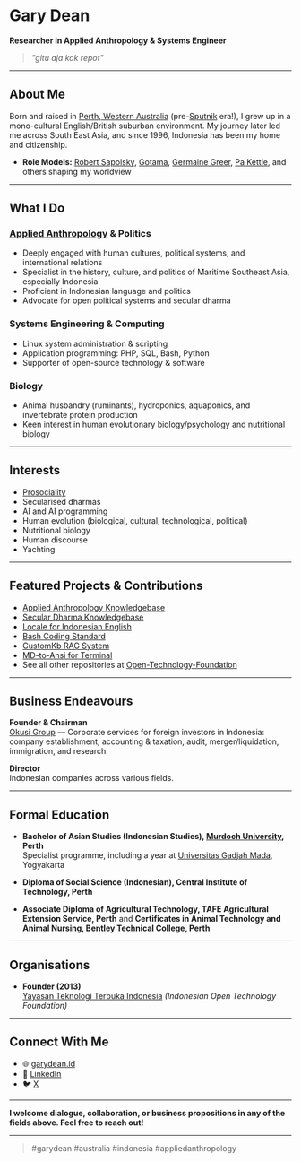 # Gary Dean

**Researcher in Applied Anthropology & Systems Engineer**

> *"gitu aja kok repot"*

---

## About Me

Born and raised in [Perth, Western Australia](https://en.wikipedia.org/wiki/Perth) (pre-[Sputnik](https://en.wikipedia.org/wiki/Sputnik_1) era!), I grew up in a mono-cultural English/British suburban environment. My journey later led me across South East Asia, and since 1996, Indonesia has been my home and citizenship.

- **Role Models:** [Robert Sapolsky](https://en.wikipedia.org/wiki/Robert_Sapolsky), [Gotama](https://en.wikipedia.org/wiki/The_Buddha), [Germaine Greer](https://en.wikipedia.org/wiki/Germaine_Greer), [Pa Kettle](https://en.wikipedia.org/wiki/Ma_and_Pa_Kettle), and others shaping my worldview

---

## What I Do

### [Applied Anthropology](https://en.wikipedia.org/wiki/Applied_anthropology) & Politics

- Deeply engaged with human cultures, political systems, and international relations
- Specialist in the history, culture, and politics of Maritime Southeast Asia, especially Indonesia
- Proficient in Indonesian language and politics
- Advocate for open political systems and secular dharma

### Systems Engineering & Computing

- Linux system administration & scripting
- Application programming: PHP, SQL, Bash, Python
- Supporter of open-source technology & software

### Biology

- Animal husbandry (ruminants), hydroponics, aquaponics, and invertebrate protein production
- Keen interest in human evolutionary biology/psychology and nutritional biology

---

## Interests

- [Prosociality](https://www.prosocial.world/)
- Secularised dharmas
- AI and AI programming
- Human evolution (biological, cultural, technological, political)
- Nutritional biology
- Human discourse
- Yachting

---

## Featured Projects & Contributions

- [Applied Anthropology Knowledgebase](https://github.com/Open-Technology-Foundation/appliedanthropology)
- [Secular Dharma Knowledgebase](https://github.com/Open-Technology-Foundation/seculardharma)
- [Locale for Indonesian English](https://github.com/Open-Technology-Foundation/en_ID)
- [Bash Coding Standard](https://github.com/Open-Technology-Foundation/bash-coding-standard)
- [CustomKb RAG System](https://github.com/Open-Technology-Foundation/customkb)
- [MD-to-Ansi for Terminal](https://github.com/Open-Technology-Foundation/md2ansi)
- See all other repositories at [Open-Technology-Foundation](https://github.com/Open-Technology-Foundation)

---

## Business Endeavours

**Founder & Chairman**  
[Okusi Group](https://okusiassociates.com) — Corporate services for foreign investors in Indonesia: company establishment, accounting & taxation, audit, merger/liquidation, immigration, and research.

**Director**  
Indonesian companies across various fields.

---

## Formal Education

- **Bachelor of Asian Studies (Indonesian Studies), [Murdoch University](https://en.wikipedia.org/wiki/Murdoch_University), Perth**  
  Specialist programme, including a year at [Universitas Gadjah Mada](https://ugm.ac.id/), Yogyakarta

- **Diploma of Social Science (Indonesian), Central Institute of Technology, Perth**

- **Associate Diploma of Agricultural Technology, TAFE Agricultural Extension Service, Perth** and **Certificates in Animal Technology and Animal Nursing, Bentley Technical College, Perth**

---

## Organisations

- **Founder (2013)**  
  [Yayasan Teknologi Terbuka Indonesia](https://yatti.id) *(Indonesian Open Technology Foundation)*

---

## Connect With Me

- 🌐 [garydean.id](https://garydean.id)
- 💼 [LinkedIn](https://www.linkedin.com/in/garydean/)
- 🐦 [X](https://x.com/gary_dean)

---

**I welcome dialogue, collaboration, or business propositions in any of the fields above. Feel free to reach out!**

---

> #garydean #australia #indonesia #appliedanthropology
